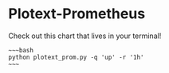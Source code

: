 # Plotext-Prometheus

Check out this chart that lives in your terminal!

```
~~~bash
python plotext_prom.py -q 'up' -r '1h'
~~~
```
